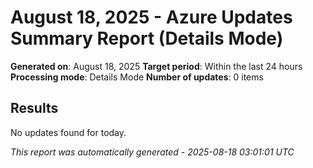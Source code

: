 # August 18, 2025 - Azure Updates Summary Report (Details Mode)

**Generated on**: August 18, 2025
**Target period**: Within the last 24 hours
**Processing mode**: Details Mode
**Number of updates**: 0 items

## Results

No updates found for today.


*This report was automatically generated - 2025-08-18 03:01:01 UTC*